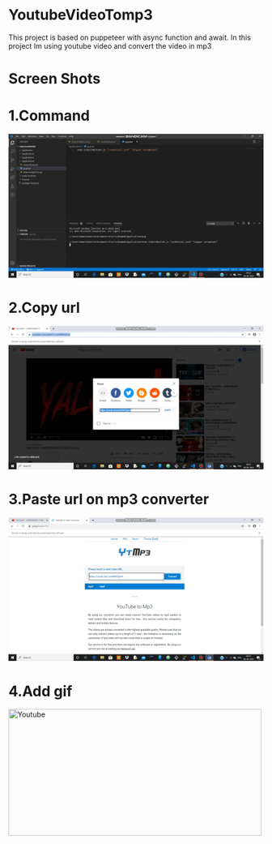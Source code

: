 # YoutubeVideoTomp3
This project is based on puppeteer with async function and await. In this project Im using youtube video and convert the video in mp3

# Screen Shots
# 1.Command 

<img src = "command.png">

# 2.Copy url

<img src = "Copy url.png">

# 3.Paste url on mp3 converter

<img src = "Paste.png">

# 4.Add gif

<a href="https://imgflip.com/gif/4fenkt"><img src = "https://i.imgflip.com/4fenkt.gif" title = "Youtube" width = "500" height = "250"></a>
